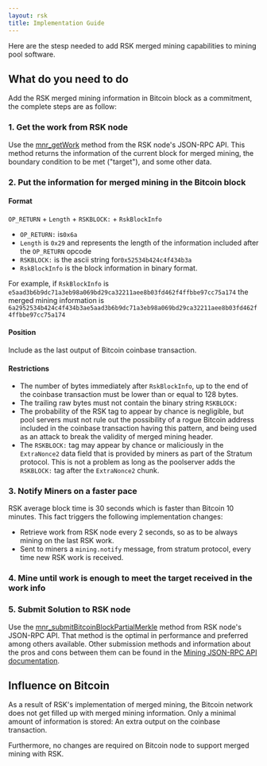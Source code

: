 ```yaml
---
layout: rsk
title: Implementation Guide
---
```


Here are the stesp needed to add RSK merged mining capabilities to mining pool software.

## What do you need to do

Add the RSK merged mining information in Bitcoin block as a commitment, the complete steps are as follow:

### 1. Get the work from RSK node

Use the [mnr_getWork](/develop/json-rpc-api#mnr_getwork) method from the RSK node's JSON-RPC API. This method returns the information of the current block for merged mining, the boundary condition to be met ("target"), and some other data.

### 2. Put the information for merged mining in the Bitcoin block
    
#### Format

`OP_RETURN` + `Length` + `RSKBLOCK:` + `RskBlockInfo`

* `OP_RETURN:` is`0x6a` 
* `Length` is `0x29` and represents the length of the information included after the `OP_RETURN` opcode
* `RSKBLOCK:` is the ascii string for`0x52534b424c4f434b3a` 
* `RskBlockInfo` is the block information in binary format. 

For example, if `RskBlockInfo` is `e5aad3b6b9dc71a3eb98a069bd29ca32211aee8b03fd462f4ffbbe97cc75a174` 
the merged mining information is `6a2952534b424c4f434b3ae5aad3b6b9dc71a3eb98a069bd29ca32211aee8b03fd462f4ffbbe97cc75a174`

#### Position

Include as the last output of Bitcoin coinbase transaction.

#### Restrictions

- The number of bytes immediately after `RskBlockInfo`, up to the end of the coinbase transaction must be lower than or equal to 128 bytes.
- The trailing raw bytes must not contain the binary string `RSKBLOCK:`
- The probability of the RSK tag to appear by chance is negligible, but pool servers must not rule out the possibility of a rogue Bitcoin address included in the coinbase transaction having this pattern, and being used as an attack to break the validity of merged mining header.
- The `RSKBLOCK:` tag may appear by chance or maliciously in the `ExtraNonce2` data field that is provided by miners as part of the Stratum protocol. This is not a problem as long as the poolserver adds the `RSKBLOCK:` tag after the `ExtraNonce2` chunk.

### 3. Notify Miners on a faster pace

RSK average block time is 30 seconds which is faster than Bitcoin 10 minutes. This fact triggers the following implementation changes:

* Retrieve work from RSK node every 2 seconds, so as to be always mining on the last RSK work. 
* Sent to miners a `mining.notify` message, from stratum protocol, every time new RSK work is received.

### 4. Mine until work is enough to meet the target received in the work info

### 5. Submit Solution to RSK node

Use the [mnr_submitBitcoinBlockPartialMerkle](/develop/json-rpc-api#mnr_submitbitcoinblockpartialmerkle) method from RSK node's JSON-RPC API. That method is the optimal in performance and preferred among others available.
Other submission methods and information about the pros and cons between them can be found in the [Mining JSON-RPC API documentation](/develop/json-rpc-api).

## Influence on Bitcoin

As a result of RSK's implementation of merged mining, the Bitcoin network does not get filled up with merged mining information. Only a minimal amount of information is stored: An extra output on the coinbase transaction.

Furthermore, no changes are required on Bitcoin node to support merged mining with RSK.
